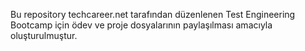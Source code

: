 Bu repository techcareer.net tarafından düzenlenen Test Engineering Bootcamp için ödev ve proje dosyalarının paylaşılması amacıyla oluşturulmuştur.
